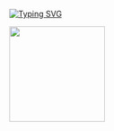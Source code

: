 <a href="https://git.io/typing-svg"><img src="https://readme-typing-svg.herokuapp.com?font=Fira+Code&duration=5002&pause=1002&color=F70202&center=true&vCenter=true&width=435&lines=%E5%A4%A9%E5%91%BD%E4%B8%8D%E8%B6%B3%E7%95%8F%EF%BC%8C%E7%A5%96%E5%AE%97%E4%B8%8D%E8%B6%B3%E6%B3%95%EF%BC%8C%E4%BA%BA%E8%A8%80%E4%B8%8D%E8%B6%B3%E6%81%A4" alt="Typing SVG" /></a>

<span>  </span>
<img height="170px" src="https://github-readme-stats.vercel.app/api?username=xzxxzzzz000&show_icons=true&theme=dark" />
<span>  </span>

